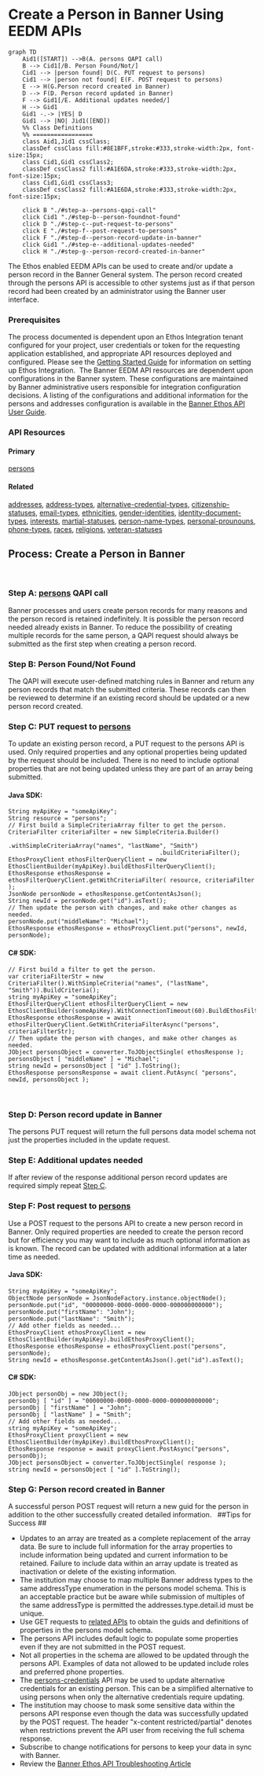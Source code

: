 # **Create a Person in Banner Using EEDM APIs** #

```mermaid
graph TD
    Aid1([START]) -->B(A. persons QAPI call)
    B --> Cid1[/B. Person Found/Not/]
    Cid1 --> |person found| D(C. PUT request to persons)
    Cid1 --> |person not found| E(F. POST request to persons)
    E --> H(G.Person record created in Banner)
    D --> F(D. Person record updated in Banner)
    F --> Gid1[/E. Additional updates needed/]
    H --> Gid1
    Gid1 -.-> |YES| D
    Gid1 --> |NO| Jid1([END])
    %% Class Definitions
    %% =================
    class Aid1,Jid1 cssClass;
    classDef cssClass fill:#8E1BFF,stroke:#333,stroke-width:2px, font-size:15px;
    class Cid1,Gid1 cssClass2;
    classDef cssClass2 fill:#A1E6DA,stroke:#333,stroke-width:2px, font-size:15px;
    class Cid1,Gid1 cssClass3;
    classDef cssClass2 fill:#A1E6DA,stroke:#333,stroke-width:2px, font-size:15px;

    click B "./#step-a--persons-qapi-call"
    click Cid1 "./#step-b--person-foundnot-found"
    click D "./#step-c--put-request-to-persons"
    click E "./#step-f--post-request-to-persons"
    click F "./#step-d--person-record-update-in-banner"
    click Gid1 "./#step-e--additional-updates-needed"
    click H "./#step-g--person-record-created-in-banner"
```

The Ethos enabled EEDM APIs can be used to create and/or update a person record in the Banner General system.  The person record created through the persons API is accessible to other systems just as if that person record had been created by an administrator using the Banner user interface.
​
### Prerequisites
The process documented is dependent upon an Ethos Integration tenant configured for your project, user credentials or token for the requesting application established, and appropriate API resources deployed and configured.  Please see the [Getting Started Guide](/get-started/ethos-integration/) for information on setting up Ethos Integration.
​
The Banner EEDM API resources are dependent upon configurations in the Banner system.  These configurations are maintained by Banner administrative users responsible for integration configuration decisions.  A listing of the configurations and additional information for the persons and addresses configuration is available in the [Banner Ethos API User Guide](https://resources.elluciancloud.com/bundle/banner_ethos_api_acn_use_9.24.0/page/c_use_banner_ethos_apis.html).
​
​
### API Resources
#### **Primary**
[persons](/openapi/persons/) 
​
#### **Related**
[addresses](), [address-types](), [alternative-credential-types](), [citizenship-statuses](), [email-types](), [ethnicities](), [gender-identities](), [identity-document-types](), [interests](), [martial-statuses](), [person-name-types](), [personal-prounouns](), [phone-types](), [races](), [religions](), [veteran-statuses]() 
​
​
## **Process:  Create a Person in Banner** ##
​
### Step A:  [persons](/openapi/persons/) QAPI call ###
Banner processes and users create person records for many reasons and the person record is retained indefinitely. It is possible the person record needed already exists in Banner.  To reduce the possibility of creating multiple records for the same person, a QAPI request should always be submitted as the first step when creating a person record.
​
### Step B:  Person Found/Not Found ###
The QAPI will execute user-defined matching rules in Banner and return any person records that match the submitted criteria.  These records can then be reviewed to determine if an existing record should be updated or a new person record created.
​
### Step C:  PUT request to [persons](/openapi/persons/) ###
To update an existing person record, a PUT request to the persons API is used.  Only required properties and any optional properties being updated by the request should be included.  There is no need to include optional properties that are not being updated unless they are part of an array being submitted.
​
#### Java SDK:

    String myApiKey = "someApiKey";
    String resource = "persons";
    // First build a SimpleCriteriaArray filter to get the person.
    CriteriaFilter criteriaFilter = new SimpleCriteria.Builder()
                                               .withSimpleCriteriaArray("names", "lastName", "Smith")
                                               .buildCriteriaFilter();
    EthosProxyClient ethosFilterQueryClient = new EthosClientBuilder(myApiKey).buildEthosFilterQueryClient();
    EthosResponse ethosResponse = ethosFilterQueryClient.getWithCriteriaFilter( resource, criteriaFilter );
    JsonNode personNode = ethosResponse.getContentAsJson();
    String newId = personNode.get("id").asText();
    // Then update the person with changes, and make other changes as needed.
    personNode.put("middleName": "Michael");
    EthosResponse ethosResponse = ethosProxyClient.put("persons", newId, personNode);

#### C# SDK:

    // First build a filter to get the person.
    var criteriaFilterStr = new CriteriaFilter().WithSimpleCriteria("names", ("lastName", "Smith")).BuildCriteria();
    string myApiKey = "someApiKey";
    EthosFilterQueryClient ethosFilterQueryClient = new EthosClientBuilder(someApiKey).WithConnectionTimeout(60).BuildEthosFilterQueryClient();
    EthosResponse ethosResponse = await ethosFilterQueryClient.GetWithCriteriaFilterAsync("persons", criteriaFilterStr);
    // Then update the person with changes, and make other changes as needed.
    JObject personsObject = converter.ToJObjectSingle( ethosResponse );
    personsObject [ "middleName" ] = "Michael";
    string newId = personsObject [ "id" ].ToString();
    EthosResponse personsResponse = await client.PutAsync( "persons", newId, personsObject );
​
### Step D:  Person record update in Banner ###
The persons PUT request will return the full persons data model schema not just the properties included in the update request.
​
### Step E:  Additional updates needed ###
If after review of the response additional person record updates are required simply repeat [Step C](#step-c--put-request-to-persons).
​
### Step F:  Post request to [persons](/openapi/persons/) ###
Use a POST request to the persons API to create a new person record in Banner.  Only required properties are needed to create the person record but for efficiency you may want to include as much optional information as is known.  The record can be updated with additional information at a later time as needed.
​
#### Java SDK:

    String myApiKey = "someApiKey";
    ObjectNode personNode = JsonNodeFactory.instance.objectNode();
    personNode.put("id", "00000000-0000-0000-0000-000000000000");
    personNode.put("firstName": "John");
    personNode.put("lastName": "Smith");
    // Add other fields as needed...
    EthosProxyClient ethosProxyClient = new EthosClientBuilder(myApiKey).buildEthosProxyClient();
    EthosResponse ethosResponse = ethosProxyClient.post("persons", personNode);
    String newId = ethosResponse.getContentAsJson().get("id").asText();

#### C# SDK:
    JObject personObj = new JObject();
    personObj [ "id" ] = "00000000-0000-0000-0000-000000000000";
    personObj [ "firstName" ] = "John";
    personObj [ "lastName" ] = "Smith";
    // Add other fields as needed...
    string myApiKey = "someApiKey";
    EthosProxyClient proxyClient = new EthosClientBuilder(myApiKey).BuildEthosProxyClient();
    EthosResponse response = await proxyClient.PostAsync("persons", personObj);
    JObject personsObject = converter.ToJObjectSingle( response );
    string newId = personsObject [ "id" ].ToString();
	
### Step G:  Person record created in Banner ###
A successful person POST request will return a new guid for the person in addition to the other successfully created detailed information. 
​
​
##Tips for Success  ##
​
​
- Updates to an array are treated as a complete replacement of the array data.  Be sure to include full information for the array properties to include information being updated and current information to be retained.  Failure to include data within an array update is treated as inactivation or delete of the existing information. 
- The institution may choose to map multiple Banner address types to the same addressType enumeration in the persons model schema.  This is an acceptable practice but be aware while submission of multiples of the same addressType is permitted the addresses.type.detail.id must be unique. 
- Use GET requests to [related APIs](#api-resources) to obtain the guids and definitions of properties in the persons model schema.
- The persons API includes default logic to populate some properties even if they are not submitted in the POST request. 
- Not all properties in the schema are allowed to be updated through the persons API.  Examples of data not allowed to be updated include roles and preferred phone properties.
- The [persons-credentials]() API may be used to update alternative credentials for an existing person.  This can be a simplified alternative to using persons when only the alternative credentials require updating.
- The institution may choose to mask some sensitive data within the persons API response even though the data was successfully updated by the POST request.  The header "x-content restricted/partial" denotes when restrictions prevent the API user from receiving the full schema response.
- Subscribe to change notifications for persons to keep your data in sync with Banner.
- Review the [Banner Ethos API Troubleshooting Article](https://ellucian.force.com/clients/s/article/Banner-Ethos-API-troublshooting)